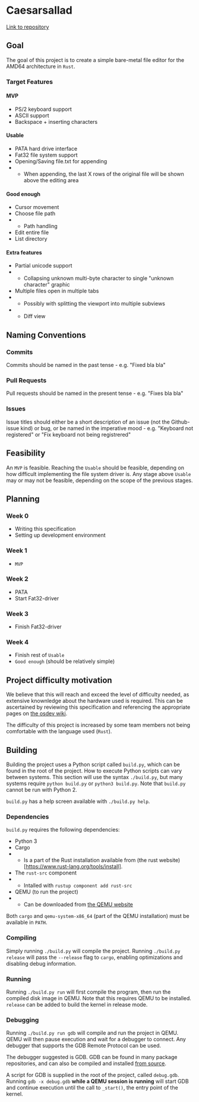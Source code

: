 # Caesarsallad

[Link to repository](https://github.com/INDAPlus20/brynolv-evper-ofjall-project)

## Goal

The goal of this project is to create a simple bare-metal file editor for the AMD64 architecture in `Rust`.

### Target Features

#### **MVP**

- PS/2 keyboard support
- ASCII support
- Backspace + inserting characters

#### **Usable**

- PATA hard drive interface
- Fat32 file system support
- Opening/Saving file.txt for appending
- - When appending, the last X rows of the original file will be shown above the editing area

#### **Good enough**

- Cursor movement
- Choose file path
- - Path handling
- Edit entire file
- List directory

#### **Extra features**

- Partial unicode support
- - Collapsing unknown multi-byte character to single "unknown character" graphic
- Multiple files open in multiple tabs
- - Possibly with splitting the viewport into multiple subviews
- - Diff view

## Naming Conventions

### Commits

Commits should be named in the past tense - e.g. "Fixed bla bla"

### Pull Requests

Pull requests should be named in the present tense - e.g. "Fixes bla bla"

### Issues

Issue titles should either be a short description of an issue (not the Github-issue kind) or bug,
or be named in the imperative mood - e.g. "Keyboard not registered" or "Fix keyboard not being registrered"

## Feasibility

An `MVP` is feasible. Reaching the `Usable` should be feasible, depending on how difficult implementing the file system driver is.
Any stage above `Usable` may or may not be feasible, depending on the scope of the previous stages.

## Planning

### Week 0

- Writing this specification
- Setting up development environment

### Week 1

- `MVP`

### Week 2

- PATA
- Start Fat32-driver

### Week 3

- Finish Fat32-driver

### Week 4

- Finish rest of `Usable`
- `Good enough` (should be relatively simple)

## Project difficulty motivation

We believe that this will reach and exceed the level of difficulty needed, as extensive knownledge about the hardware used is required.
This can be ascertained by reviewing this specification and referencing the appropriate pages on [the osdev wiki](https://wiki.osdev.org).

The difficulty of this project is increased by some team members not being comfortable with the language used (`Rust`).

## Building

Building the project uses a Python script called `build.py`, which can be found in the root of the project.
How to execute Python scripts can vary between systems. This section will use the syntax `./build.py`, but many systems require `python build.py` or `python3 build.py`. Note that `build.py` cannot be run with Python 2.

`build.py` has a help screen available with `./build.py help`.

### Dependencies

`build.py` requires the following dependencies:

- Python 3
- Cargo
- - Is a part of the Rust installation available from (the rust website)[https://www.rust-lang.org/tools/install].
- The `rust-src` component
- - Intalled with `rustup component add rust-src`
- QEMU (to run the project)
- - Can be downloaded from [the QEMU website](https://www.qemu.org/download/)

Both `cargo` and `qemu-system-x86_64` (part of the QEMU installation) must be available in `PATH`.

### Compiling

Simply running `./build.py` will compile the project.
Running `./build.py release` will pass the `--release` flag to `cargo`, enabling optimizations
and disabling debug information.

### Running

Running `./build.py run` will first compile the program, then run the compiled disk image in QEMU.
Note that this requires QEMU to be installed. `release` can be added to build the kernel in release mode.

### Debugging

Running `./build.py run gdb` will compile and run the project in QEMU. QEMU will then pause execution and wait for a debugger to connect. Any debugger that supports the GDB Remote Protocol can be used.

The debugger suggested is GDB. GDB can be found in many package repositories, and can also be compiled and installed [from source](https://www.gnu.org/software/gdb/download/).

A script for GDB is supplied in the root of the project, called `debug.gdb`. Running `gdb -x debug.gdb` **while a QEMU session is running** will start GDB and continue execution until the call to `_start()`, the entry point of the kernel.
